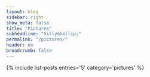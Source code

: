 ```yaml
---
layout: blog
sidebar: right
show_meta: false
title: "Pictures"
subheadline: "Silly&hellip;"
permalink: "/pictures/"
header: no
breadcrumb: false
---
```

{% include list-posts entries='5' category='pictures' %}
